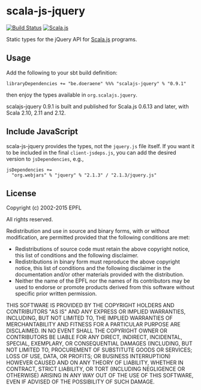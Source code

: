 scala-js-jquery
===============

[![Build Status](https://travis-ci.org/scala-js/scala-js-jquery.svg?branch=master)](https://travis-ci.org/scala-js/scala-js-jquery)
[![Scala.js](https://www.scala-js.org/assets/badges/scalajs-0.6.13.svg)](https://www.scala-js.org/)

Static types for the jQuery API for [Scala.js](http://www.scala-js.org/) programs.

Usage
-----

Add the following to your sbt build definition:

    libraryDependencies += "be.doeraene" %%% "scalajs-jquery" % "0.9.1"

then enjoy the types available in `org.scalajs.jquery`.

scalajs-jquery 0.9.1 is built and published for Scala.js 0.6.13 and later, with
Scala 2.10, 2.11 and 2.12.

Include JavaScript
------------------

scala-js-jquery provides the types, not the `jquery.js` file itself.
If you want it to be included in the final `client-jsdeps.js`, you can add the desired version to `jsDependencies`, e.g.,

    jsDependencies +=
      "org.webjars" % "jquery" % "2.1.3" / "2.1.3/jquery.js"

License
-------

Copyright (c) 2002-2015 EPFL

All rights reserved.

Redistribution and use in source and binary forms, with or without modification,
are permitted provided that the following conditions are met:

*   Redistributions of source code must retain the above copyright notice,
    this list of conditions and the following disclaimer.
*   Redistributions in binary form must reproduce the above copyright notice,
    this list of conditions and the following disclaimer in the documentation
    and/or other materials provided with the distribution.
*   Neither the name of the EPFL nor the names of its contributors
    may be used to endorse or promote products derived from this software
    without specific prior written permission.

THIS SOFTWARE IS PROVIDED BY THE COPYRIGHT HOLDERS AND CONTRIBUTORS
"AS IS" AND ANY EXPRESS OR IMPLIED WARRANTIES, INCLUDING, BUT NOT
LIMITED TO, THE IMPLIED WARRANTIES OF MERCHANTABILITY AND FITNESS FOR
A PARTICULAR PURPOSE ARE DISCLAIMED. IN NO EVENT SHALL THE COPYRIGHT OWNER OR
CONTRIBUTORS BE LIABLE FOR ANY DIRECT, INDIRECT, INCIDENTAL, SPECIAL,
EXEMPLARY, OR CONSEQUENTIAL DAMAGES (INCLUDING, BUT NOT LIMITED TO,
PROCUREMENT OF SUBSTITUTE GOODS OR SERVICES; LOSS OF USE, DATA, OR
PROFITS; OR BUSINESS INTERRUPTION) HOWEVER CAUSED AND ON ANY THEORY OF
LIABILITY, WHETHER IN CONTRACT, STRICT LIABILITY, OR TORT (INCLUDING
NEGLIGENCE OR OTHERWISE) ARISING IN ANY WAY OUT OF THE USE OF THIS
SOFTWARE, EVEN IF ADVISED OF THE POSSIBILITY OF SUCH DAMAGE.
